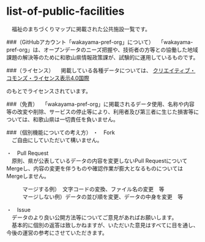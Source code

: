 # list-of-public-facilities
　福祉のまちづくりマップに掲載された公共施設一覧です。

###（GitHubアカウント「wakayama-pref-org」について）
　「wakayama-pref-org」は、オープンデータのニーズ把握や、技術者の方等との協働した地域課題の解決等のために和歌山県情報政策課が、試験的に運用しているものです。

###（ライセンス）
　掲載している各種データについては、
[クリエイティブ・コモンズ・ライセンス表示4.0国際](https://creativecommons.org/licenses/by/4.0/deed.ja)
<!--[クリエイティブ・コモンズ・ライセンス 表示 2.1](http://creativecommons.org/licenses/by/2.1/jp/)
![クリエイティブ・コモンズ 表示 2.1 日本ライセンス ](http://i.creativecommons.org/l/by/2.1/jp/88x31.png)--> のもとでライセンスされています。

###（免責）
　「wakayama-pref-org」に掲載されるデータ使用、名称や内容等の改変や削除、サービスの停止等により、利用者及び第三者に生じた損害等については、和歌山県は一切責任を負いません。

###（個別機能についての考え方）
・　Fork  
　ご自由にしていただいて構いません。

・　Pull Request  
　原則、県が公表しているデータの内容を変更しないPull RequestについてMergeし、内容の変更を伴うものや確認作業が膨大となるものについてはMergeしません。
  
　　　マージする例）　文字コードの変換、ファイル名の変更　等  
　　　マージしない例）データの並び順を変更、データの中身を変更　等

・　Issue  
　データのより良い公開方法等についてご意見があればお願いします。  
　基本的に個別の返答は致しかねますが、いただいた意見はすべてに目を通し、今後の運営の参考にさせていただきます。
